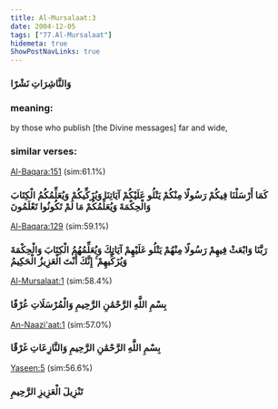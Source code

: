 ```yaml
---
title: Al-Mursalaat:3
date: 2004-12-05
tags: ["77.Al-Mursalaat"]
hidemeta: true 
ShowPostNavLinks: true 
---
```

### وَالنَّاشِرَاتِ نَشْرًا
### meaning: 
by those who publish [the Divine messages] far and wide,
### similar verses: 

[Al-Baqara:151](/2/151) (sim:61.1%)

### كَمَا أَرْسَلْنَا فِيكُمْ رَسُولًا مِنْكُمْ يَتْلُو عَلَيْكُمْ آيَاتِنَا وَيُزَكِّيكُمْ وَيُعَلِّمُكُمُ الْكِتَابَ وَالْحِكْمَةَ وَيُعَلِّمُكُمْ مَا لَمْ تَكُونُوا تَعْلَمُونَ

[Al-Baqara:129](/2/129) (sim:59.1%)

### رَبَّنَا وَابْعَثْ فِيهِمْ رَسُولًا مِنْهُمْ يَتْلُو عَلَيْهِمْ آيَاتِكَ وَيُعَلِّمُهُمُ الْكِتَابَ وَالْحِكْمَةَ وَيُزَكِّيهِمْ ۚ إِنَّكَ أَنْتَ الْعَزِيزُ الْحَكِيمُ

[Al-Mursalaat:1](/77/1) (sim:58.4%)

### بِسْمِ اللَّهِ الرَّحْمَٰنِ الرَّحِيمِ وَالْمُرْسَلَاتِ عُرْفًا

[An-Naazi'aat:1](/79/1) (sim:57.0%)

### بِسْمِ اللَّهِ الرَّحْمَٰنِ الرَّحِيمِ وَالنَّازِعَاتِ غَرْقًا

[Yaseen:5](/36/5) (sim:56.6%)

### تَنْزِيلَ الْعَزِيزِ الرَّحِيمِ
